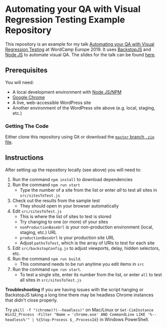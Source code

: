 # Automating your QA with Visual Regression Testing Example Repository

This repository is an example for my talk [Automating your QA with Visual Regression Testing](https://2019.europe.wordcamp.org/session/automating-your-qa-with-visual-regression-testing/) at WordCamp Europe 2019. It uses [BackstopJS](https://github.com/garris/BackstopJS/) and [Node JS](https://nodejs.org/) to automate visual QA. The slides for the talk can be found [here](https://goo.gl/V7QtNw).

## Prerequisites

You will need:

* A local development environment with [Node JS/NPM](https://docs.npmjs.com/getting-started/installing-node)
* [Google Chrome](https://www.google.com/chrome/)
* A live, web-accessible WordPress site
* Another environment of the WordPress site above (e.g. local, staging, etc.)

### Getting The Code

Either clone this repository using Git or download the [`master` branch `.zip` file](https://github.com/ataylorme/wordcamp-europe-2019-visual-regression-testing-workshop/archive/master.zip).

## Instructions

After setting up the repository locally (see above) you will need to:

1. Run the command `npm install` to download dependencies
1. Run the command `npm run start`
    * Type the number of a site from the list or enter _all_ to test all sites in `src/sitesToTest.js`
1. Check out the results from the sample test
    * They should open in your browser automatically
1. Edit `src/sitesToTest.js`
    * This is where the list of sites to test is stored
    * Try changing to one (or more) of your sites
    * `nonProductionBaseUrl` is your non-production environment (local, staging, etc.) URL
    * `productionBaseUrl` is your production site URL
    * Adjust `pathsToTest`, which is the array of URIs to test for each site
1. Edit `src/backstopConfig.js` to adjust viewports, delay, hidden selectors, etc.
1. Run the command `npm run build`.
    * This command needs to be run anytime you edit items in `src`
1. Run the command `npm run start`.
    * To test a single site, enter its number from the list, or enter `all` to test all sites in `src/sitesToTest.js`

**Troubleshooting**
If you are having issues with the script hanging or BackstopJS taking a long time there may be headless Chrome instances that didn't close properly.

Try `pkill -f "(chrome)?(--headless)"` on Mac/Linux or `Get-CimInstance Win32_Process -Filter "Name = 'chrome.exe' AND CommandLine LIKE '%--headless%'" | %{Stop-Process $_.ProcessId}` in Windows PowerShell.
